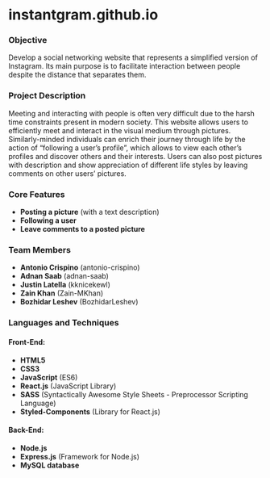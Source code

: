 # **instantgram.github.io**

### Objective
Develop a social networking website that represents a simplified version of Instagram. Its main purpose is to facilitate interaction between people despite the distance that separates them. 

### Project Description
Meeting and interacting with people is often very difficult due to the harsh time constraints present in modern society. This website allows users to efficiently meet and interact in the visual medium through pictures. Similarly-minded individuals can enrich their journey through life by the action of “following a user’s profile”, which allows to view each other’s profiles and discover others and their interests. Users can also post pictures with description and show appreciation of different life styles by leaving comments on other users’ pictures.   

### Core Features
- <b>Posting a picture</b> (with a text description)
- <b>Following a user</b>
- <b>Leave comments to a posted picture</b>

### Team Members
- <b>Antonio Crispino</b> (antonio-crispino)
- <b>Adnan Saab</b> (adnan-saab)
- <b>Justin Latella</b> (kknicekewl)
- <b>Zain Khan</b> (Zain-MKhan)
- <b>Bozhidar Leshev</b> (BozhidarLeshev)

### Languages and Techniques
#### Front-End:
- <b>HTML5</b>
- <b>CSS3</b>
- <b>JavaScript</b> (ES6)
- <b>React.js</b> (JavaScript Library)
- <b>SASS</b> (Syntactically Awesome Style Sheets - Preprocessor Scripting Language)
- <b>Styled-Components</b> (Library for React.js)

#### Back-End:
- <b>Node.js</b>
- <b>Express.js</b> (Framework for Node.js)
- <b>MySQL database</b>
